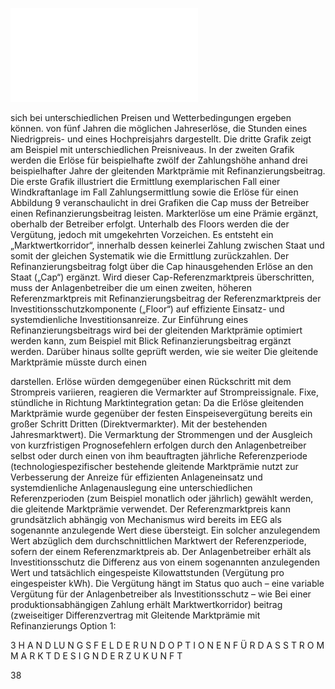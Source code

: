 ![./pages/page40.pdf](../assets/./pages/page40.pdf)




sich bei unterschiedlichen Preisen und Wetterbedingungen ergeben können.
von fünf Jahren die möglichen Jahreserlöse, die
Stunden eines Niedrigpreis- und eines Hochpreisjahrs dargestellt. Die dritte Grafik zeigt am Beispiel
mit unterschiedlichen Preisniveaus. In der zweiten Grafik werden die Erlöse für beispielhafte zwölf
der Zahlungshöhe anhand drei beispielhafter Jahre
der gleitenden Marktprämie mit Refinanzierungsbeitrag. Die erste Grafik illustriert die Ermittlung
exemplarischen Fall einer Windkraftanlage im Fall
Zahlungsermittlung sowie die Erlöse für einen
Abbildung 9 veranschaulicht in drei Grafiken die
Cap muss der Betreiber einen Refinanzierungsbeitrag leisten.
Markterlöse um eine Prämie ergänzt, oberhalb der
Betreiber erfolgt. Unterhalb des Floors werden die
der Vergütung, jedoch mit umgekehrten Vorzeichen. Es entsteht ein „Marktwertkorridor“, innerhalb dessen keinerlei Zahlung zwischen Staat und
somit der gleichen Systematik wie die Ermittlung
zurückzahlen. Der Refinanzierungsbeitrag folgt
über die Cap hinausgehenden Erlöse an den Staat
(„Cap“) ergänzt. Wird dieser Cap-Referenzmarktpreis überschritten, muss der Anlagenbetreiber die
um einen zweiten, höheren Referenzmarktpreis
mit Refinanzierungsbeitrag der Referenzmarktpreis der Investitionsschutzkomponente („Floor“)
auf effiziente Einsatz- und systemdienliche Investitionsanreize. Zur Einführung eines Refinanzierungsbeitrags wird bei der gleitenden Marktprämie
optimiert werden kann, zum Beispiel mit Blick
Refinanzierungsbeitrag ergänzt werden. Darüber hinaus sollte geprüft werden, wie sie weiter
Die gleitende Marktprämie müsste durch einen

darstellen.
Erlöse würden demgegenüber einen Rückschritt
mit dem Strompreis variieren, reagieren die Vermarkter auf Strompreissignale. Fixe, stündliche
in Richtung Marktintegration getan: Da die Erlöse
gleitenden Marktprämie wurde gegenüber der festen Einspeisevergütung bereits ein großer Schritt
Dritten (Direktvermarkter). Mit der bestehenden
Jahresmarktwert). Die Vermarktung der Strommengen und der Ausgleich von kurzfristigen Prognosefehlern erfolgen durch den Anlagenbetreiber selbst oder durch einen von ihm beauftragten
jährliche Referenzperiode (technologiespezifischer
bestehende gleitende Marktprämie nutzt zur Verbesserung der Anreize für effizienten Anlageneinsatz und systemdienliche Anlagenauslegung eine
unterschiedlichen Referenzperioden (zum Beispiel monatlich oder jährlich) gewählt werden, die
gleitende Marktprämie verwendet. Der Referenzmarktpreis kann grundsätzlich abhängig von
Mechanismus wird bereits im EEG als sogenannte
anzulegende Wert diese übersteigt. Ein solcher
anzulegendem Wert abzüglich dem durchschnittlichen Marktwert der Referenzperiode, sofern der
einem Referenzmarktpreis ab. Der Anlagenbetreiber erhält als Investitionsschutz die Differenz aus
von einem sogenannten anzulegenden Wert und
tatsächlich eingespeiste Kilowattstunden (Vergütung pro eingespeister kWh). Die Vergütung hängt
im Status quo auch – eine variable Vergütung für
der Anlagenbetreiber als Investitionsschutz – wie
Bei einer produktionsabhängigen Zahlung erhält
Marktwertkorridor)
beitrag (zweiseitiger Differenzvertrag mit
Gleitende Marktprämie mit Refinanzierungs­
Option 1:

3 H A N D LU N G S F E L D E R U N D O P T I O N E N F Ü R D A S S T R O M M A R K T D E S I G N D E R Z U K U N F T

38

